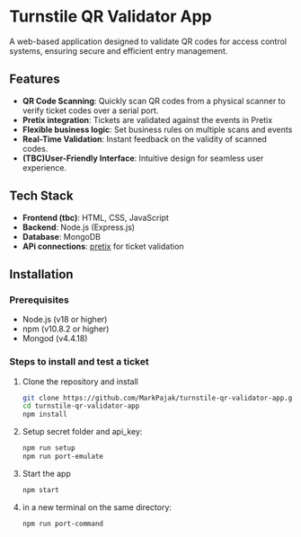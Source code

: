# Turnstile QR Validator App

A web-based application designed to validate QR codes for access control systems, ensuring secure and efficient entry management.

## Features

- **QR Code Scanning**: Quickly scan QR codes from a physical scanner to verify ticket codes over a serial port.
- **Pretix integration**: Tickets are validated against the events in Pretix
- **Flexible business logic**: Set business rules on multiple scans and events
- **Real-Time Validation**: Instant feedback on the validity of scanned codes.
- **(TBC)User-Friendly Interface**: Intuitive design for seamless user experience.

## Tech Stack

- **Frontend (tbc)**: HTML, CSS, JavaScript
- **Backend**: Node.js (Express.js)
- **Database**: MongoDB
- **APi connections**: [pretix](https://docs.pretix.eu/dev/api/index.html) for ticket validation

## Installation

### Prerequisites

- Node.js (v18 or higher)
- npm (v10.8.2 or higher)
- Mongod (v4.4.18)

### Steps to install and test a ticket

1. Clone the repository and install

   ```bash
   git clone https://github.com/MarkPajak/turnstile-qr-validator-app.git
   cd turnstile-qr-validator-app
   npm install

2. Setup secret folder and api_key:

   ```bash
   npm run setup
   npm run port-emulate

3. Start the app

    ```bash
   npm start

4. in a  new terminal on the same directory:

   ```bash
   npm run port-command
   
   
   
